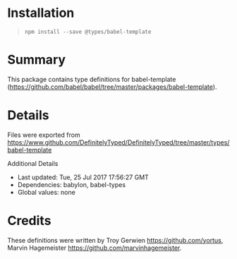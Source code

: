 # Installation
> `npm install --save @types/babel-template`

# Summary
This package contains type definitions for babel-template (https://github.com/babel/babel/tree/master/packages/babel-template).

# Details
Files were exported from https://www.github.com/DefinitelyTyped/DefinitelyTyped/tree/master/types/babel-template

Additional Details
 * Last updated: Tue, 25 Jul 2017 17:56:27 GMT
 * Dependencies: babylon, babel-types
 * Global values: none

# Credits
These definitions were written by Troy Gerwien <https://github.com/yortus>, Marvin Hagemeister <https://github.com/marvinhagemeister>.
